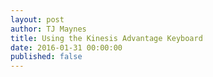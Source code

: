 ```yaml
---
layout: post
author: TJ Maynes
title: Using the Kinesis Advantage Keyboard
date: 2016-01-31 00:00:00
published: false
---
```

